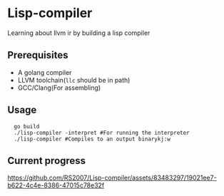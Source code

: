 # Lisp-compiler

Learning about llvm ir by building a lisp compiler

## Prerequisites

- A golang compiler
- LLVM toolchain(`llc` should be in path)
- GCC/Clang(For assembling)

## Usage

```
  go build
  ./lisp-compiler -interpret #For running the interpreter
  ./lisp-compiler #Compiles to an output binarykj:w
```

## Current progress

https://github.com/RS2007/Lisp-compiler/assets/83483297/19021ee7-b622-4c4e-8386-47015c78e32f
